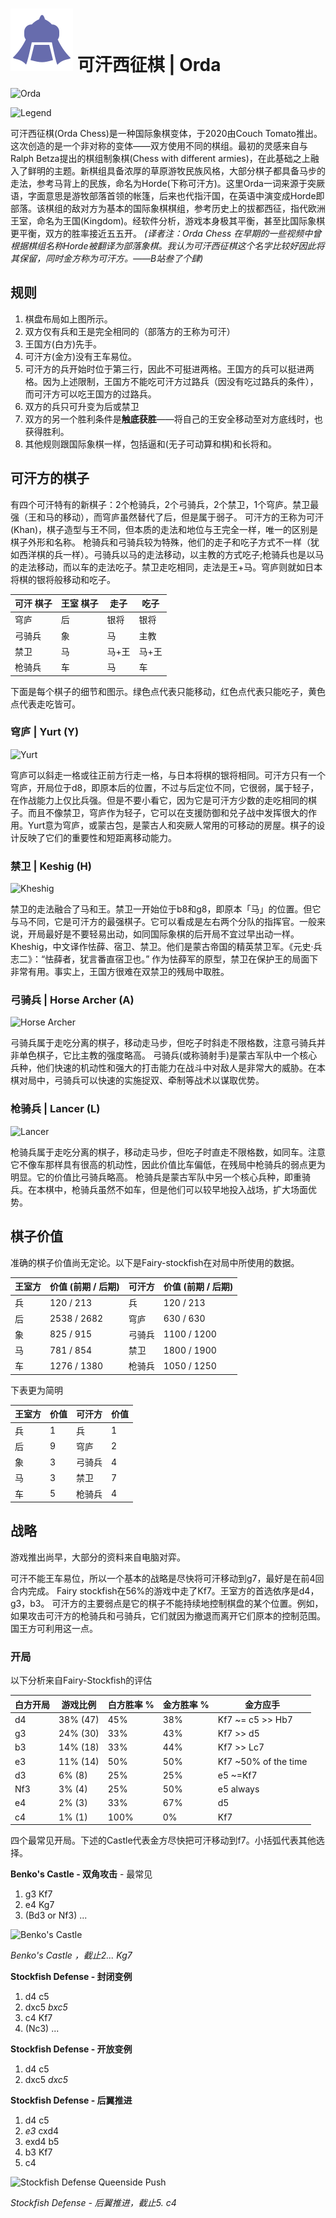 # ![Orda chess](https://github.com/gbtami/pychess-variants/blob/master/static/icons/orda.svg) 可汗西征棋 | Orda

![Orda](https://github.com/gbtami/pychess-variants/blob/master/static/images/CVariantsGuide/Orda.png)

![Legend](https://github.com/gbtami/pychess-variants/blob/master/static/images/CVariantsGuide/OrdaLegend.png)

可汗西征棋(Orda Chess)是一种国际象棋变体，于2020由Couch Tomato推出。这次创造的是一个非对称的变体——双方使用不同的棋组。最初的灵感来自与Ralph Betza提出的棋组制象棋(Chess with different armies)，在此基础之上融入了鲜明的主题。新棋组具备浓厚的草原游牧民族风格，大部分棋子都具备马步的走法，参考马背上的民族，命名为Horde(下称可汗方)。这里Orda一词来源于突厥语，字面意思是游牧部落首领的帐篷，后来也代指汗国，在英语中演变成Horde即部落。该棋组的敌对方为基本的国际象棋棋组，参考历史上的拔都西征，指代欧洲王室，命名为王国(Kingdom)。经软件分析，游戏本身极其平衡，甚至比国际象棋更平衡，双方的胜率接近五五开。
*(译者注：Orda Chess 在早期的一些视频中曾根据棋组名称Horde被翻译为部落象棋。我认为可汗西征棋这个名字比较好因此将其保留，同时金方称为可汗方。——B站叁了个肆)*
 
## 规则
1.	棋盘布局如上图所示。
2.	双方仅有兵和王是完全相同的（部落方的王称为可汗）
3.	王国方(白方)先手。
4.	可汗方(金方)没有王车易位。
5.	可汗方的兵开始时位于第三行，因此不可挺进两格。王国方的兵可以挺进两格。因为上述限制，王国方不能吃可汗方过路兵（因没有吃过路兵的条件），而可汗方可以吃王国方的过路兵。
6.	双方的兵只可升变为后或禁卫
7.	双方的另一个胜利条件是**触底获胜**——将自己的王安全移动至对方底线时，也获得胜利。
8.	其他规则跟国际象棋一样，包括逼和(无子可动算和棋)和长将和。

## 可汗方的棋子
有四个可汗特有的新棋子：2个枪骑兵，2个弓骑兵，2个禁卫，1个穹庐。禁卫最强（王和马的移动），而穹庐虽然替代了后，但是属于弱子。 
可汗方的王称为可汗(Khan)，棋子造型与王不同，但本质的走法和地位与王完全一样，唯一的区别是棋子外形和名称。
枪骑兵和弓骑兵较为特殊，他们的走子和吃子方式不一样（犹如西洋棋的兵一样）。弓骑兵以马的走法移动，以主教的方式吃子;枪骑兵也是以马的走法移动，而以车的走法吃子。禁卫走吃相同，走法是王+马。穹庐则就如日本将棋的银将般移动和吃子。

**可汗** 棋子	| **王室** 棋子	| 走子 | 吃子
-- | -- | -- | --
穹庐 | 后 | 银将 | 银将
弓骑兵 | 象 | 马 | 主教
禁卫 | 马 | 马+王 | 马+王
枪骑兵 | 车 | 马 | 车

下面是每个棋子的细节和图示。绿色点代表只能移动，红色点代表只能吃子，黄色点代表走吃皆可。
 
### 穹庐 | Yurt (Y)

![Yurt](https://github.com/gbtami/pychess-variants/blob/master/static/images/CVariantsGuide/Yurt.png)
 
穹庐可以斜走一格或往正前方行走一格，与日本将棋的银将相同。可汗方只有一个穹庐，开局位于d8，即原本后的位置，不过与后定位不同，它很弱，属于轻子，在作战能力上仅比兵强。但是不要小看它，因为它是可汗方少数的走吃相同的棋子。而且不像禁卫，穹庐作为轻子，它可以在支援防御和兑子战中发挥很大的作用。Yurt意为穹庐，或蒙古包，是蒙古人和突厥人常用的可移动的房屋。棋子的设计反映了它们的重要性和短距离移动能力。

### 禁卫 | Keshig (H)

![Kheshig](https://github.com/gbtami/pychess-variants/blob/master/static/images/CVariantsGuide/Kheshig.png)

禁卫的走法融合了马和王。禁卫一开始位于b8和g8，即原本「马」的位置。但它与马不同，它是可汗方的最强棋子。它可以看成是左右两个分队的指挥官。一般来说，开局最好是不要轻易出动，如同国际象棋的后开局不宜过早出动一样。
Kheshig，中文译作怯薛、宿卫、禁卫。他们是蒙古帝国的精英禁卫军。《元史·兵志二》：“怯薛者，犹言番直宿卫也。” 作为怯薛军的原型，禁卫在保护王的局面下非常有用。事实上，王国方很难在双禁卫的残局中取胜。

### 弓骑兵 | Horse Archer (A)

![Horse Archer](https://github.com/gbtami/pychess-variants/blob/master/static/images/CVariantsGuide/Archer.png)

弓骑兵属于走吃分离的棋子，移动走马步，但吃子时斜走不限格数，注意弓骑兵并非单色棋子，它比主教的强度略高。
弓骑兵(或称骑射手)是蒙古军队中一个核心兵种，他们快速的机动性和强大的打击能力在战斗中对敌人是非常大的威胁。在本棋对局中，弓骑兵可以快速的实施捉双、牵制等战术以谋取优势。
 
### 枪骑兵  | Lancer (L)

![Lancer](https://github.com/gbtami/pychess-variants/blob/master/static/images/CVariantsGuide/Lancer.png)

枪骑兵属于走吃分离的棋子，移动走马步，但吃子时直走不限格数，如同车。注意它不像车那样具有很高的机动性，因此价值比车偏低，在残局中枪骑兵的弱点更为明显。它的价值比弓骑兵略高。
枪骑兵是蒙古军队中另一个核心兵种，即重骑兵。在本棋中，枪骑兵虽然不如车，但是他们可以较早地投入战场，扩大场面优势。
 
## 棋子价值

准确的棋子价值尚无定论。以下是Fairy-stockfish在对局中所使用的数据。

王室方	| 价值 (前期 / 后期) | 可汗方 | 价值 (前期 / 后期)
-- | -- | -- | --
兵| 120 / 213	| 兵 | 120 / 213
后 | 2538 / 2682	| 穹庐 | 630 / 630
象 | 825 / 915	| 弓骑兵	| 1100 / 1200
马 | 781 / 854	| 禁卫 | 1800 / 1900
车 | 1276 / 1380	| 枪骑兵 | 1050 / 1250

下表更为简明

王室方	| 价值 | 可汗方	| 价值
-- | -- | -- | --
兵 | 1	| 兵 | 1
后	| 9	| 穹庐 | 2
象 | 3 | 弓骑兵 | 4
马 | 3 | 禁卫 | 7
车 | 5 | 枪骑兵 | 4

## 战略
游戏推出尚早，大部分的资料来自电脑对弈。

可汗不能王车易位，所以一个基本的战略是尽快将可汗移动到g7，最好是在前4回合内完成。
Fairy stockfish在56%的游戏中走了Kf7。王室方的首选依序是d4，g3，b3。
可汗方的主要弱点是它的棋子不能持续地控制棋盘的某个位置。例如，如果攻击可汗方的枪骑兵和弓骑兵，它们就因为撤退而离开它们原本的控制范围。国王方可利用这一点。

### 开局
以下分析来自Fairy-Stockfish的评估

白方开局	| 游戏比例 | 白方胜率 % | 金方胜率 % | 金方应手
-- | -- | -- | -- | --
d4 | 38%	(47) | 45% | 38% | Kf7 ~= c5 >> Hb7
g3	| 24% (30)	| 33% | 43% | Kf7 >> d5
b3 | 14% (18) | 33% | 44% | Kf7 >> Lc7
e3 | 11% (14) | 50% | 50% | Kf7 ~50% of the time
d3 | 6% (8) | 25% | 25% | e5 ~=Kf7
Nf3 | 3% (4) | 25% | 50% | e5 always
e4 | 2% (3) | 33% | 67% | d5
c4 | 1% (1) | 100% | 0% | Kf7

四个最常见开局。下述的Castle代表金方尽快把可汗移动到f7。小括弧代表其他选择。

**Benko's Castle - 双角攻击** - 最常见
1. g3 Kf7
2. e4 Kg7
3. (Bd3 or Nf3) ...

![Benko's Castle](https://github.com/gbtami/pychess-variants/blob/master/static/images/CVariantsGuide/BenkoCastle.png)

*Benko's Castle ，截止2... Kg7*

**Stockfish Defense - 封闭变例**
1. d4 c5
2. dxc5 *bxc5*
3. c4 Kf7
4. (Nc3) ...

**Stockfish Defense - 开放变例**
1. d4 c5
2. dxc5 *dxc5*

**Stockfish Defense - 后翼推进**
1. d4 c5
2. *e3* cxd4
3. exd4 b5
4. b3 Kf7
5. c4

![Stockfish Defense Queenside Push](https://github.com/gbtami/pychess-variants/blob/master/static/images/CVariantsGuide/QueensidePush.png)

*Stockfish Defense - 后翼推进，截止5. c4*